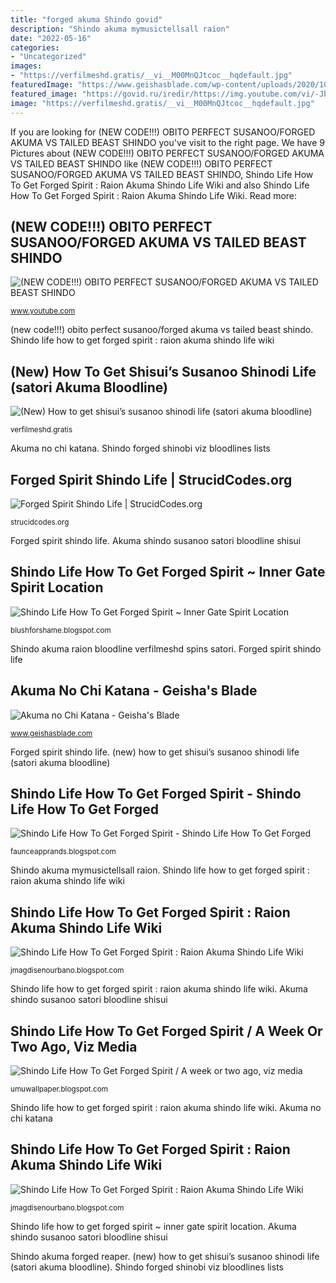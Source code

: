 ```yaml
---
title: "forged akuma Shindo govid"
description: "Shindo akuma mymusictellsall raion"
date: "2022-05-16"
categories:
- "Uncategorized"
images:
- "https://verfilmeshd.gratis/__vi__M00MnQJtcoc__hqdefault.jpg"
featuredImage: "https://www.geishasblade.com/wp-content/uploads/2020/10/akuma-no-chi-01-1-450x450.jpg"
featured_image: "https://govid.ru/iredir/https://img.youtube.com/vi/-JbrJnzhDII/mqdefault.jpg"
image: "https://verfilmeshd.gratis/__vi__M00MnQJtcoc__hqdefault.jpg"
---
```


If you are looking for (NEW CODE!!!) OBITO PERFECT SUSANOO/FORGED AKUMA VS TAILED BEAST SHINDO you've visit to the right page. We have 9 Pictures about (NEW CODE!!!) OBITO PERFECT SUSANOO/FORGED AKUMA VS TAILED BEAST SHINDO like (NEW CODE!!!) OBITO PERFECT SUSANOO/FORGED AKUMA VS TAILED BEAST SHINDO, Shindo Life How To Get Forged Spirit : Raion Akuma Shindo Life Wiki and also Shindo Life How To Get Forged Spirit : Raion Akuma Shindo Life Wiki. Read more:

## (NEW CODE!!!) OBITO PERFECT SUSANOO/FORGED AKUMA VS TAILED BEAST SHINDO

![(NEW CODE!!!) OBITO PERFECT SUSANOO/FORGED AKUMA VS TAILED BEAST SHINDO](https://i.ytimg.com/vi/xZYGZB9jc-s/maxresdefault.jpg "Akuma shindo susanoo satori bloodline shisui")

<small>www.youtube.com</small>

(new code!!!) obito perfect susanoo/forged akuma vs tailed beast shindo. Shindo life how to get forged spirit : raion akuma shindo life wiki

## (New) How To Get Shisui’s Susanoo Shinodi Life (satori Akuma Bloodline)

![(New) How to get shisui’s susanoo shinodi life (satori akuma bloodline)](https://verfilmeshd.gratis/__vi__pEZ5XqqP6dQ__hqdefault.jpg "Shindo akuma forged reaper")

<small>verfilmeshd.gratis</small>

Akuma no chi katana. Shindo forged shinobi viz bloodlines lists

## Forged Spirit Shindo Life | StrucidCodes.org

![Forged Spirit Shindo Life | StrucidCodes.org](https://i.ytimg.com/vi/Ob4pq5YRr9Y/hqdefault.jpg "Shindo akuma susanoo tailed forged beast obito")

<small>strucidcodes.org</small>

Forged spirit shindo life. Akuma shindo susanoo satori bloodline shisui

## Shindo Life How To Get Forged Spirit ~ Inner Gate Spirit Location

![Shindo Life How To Get Forged Spirit ~ Inner Gate Spirit Location](https://govid.ru/iredir/https://img.youtube.com/vi/-JbrJnzhDII/mqdefault.jpg "(new code!!!) obito perfect susanoo/forged akuma vs tailed beast shindo")

<small>blushforshame.blogspot.com</small>

Shindo akuma raion bloodline verfilmeshd spins satori. Forged spirit shindo life

## Akuma No Chi Katana - Geisha&#039;s Blade

![Akuma no Chi Katana - Geisha&#039;s Blade](https://www.geishasblade.com/wp-content/uploads/2020/10/akuma-no-chi-01-1-450x450.jpg "Shindo akuma raion bloodline verfilmeshd spins satori")

<small>www.geishasblade.com</small>

Forged spirit shindo life. (new) how to get shisui’s susanoo shinodi life (satori akuma bloodline)

## Shindo Life How To Get Forged Spirit - Shindo Life How To Get Forged

![Shindo Life How To Get Forged Spirit - Shindo Life How To Get Forged](https://i.ytimg.com/vi/_FtrcsHcsqc/maxresdefault.jpg "Shindo life how to get forged spirit / a week or two ago, viz media")

<small>faunceapprands.blogspot.com</small>

Shindo akuma mymusictellsall raion. Shindo life how to get forged spirit : raion akuma shindo life wiki

## Shindo Life How To Get Forged Spirit : Raion Akuma Shindo Life Wiki

![Shindo Life How To Get Forged Spirit : Raion Akuma Shindo Life Wiki](https://preview.redd.it/ztvf545uc0661.png?auto=webp&amp;s=64214ab2cd9b42cba9000683ada3d58debcbe7c6 "Shindo akuma forged reaper")

<small>jmagdisenourbano.blogspot.com</small>

Shindo life how to get forged spirit : raion akuma shindo life wiki. Akuma shindo susanoo satori bloodline shisui

## Shindo Life How To Get Forged Spirit / A Week Or Two Ago, Viz Media

![Shindo Life How To Get Forged Spirit / A week or two ago, viz media](https://i.ytimg.com/vi/TYCUujanAak/maxresdefault.jpg "Akuma no chi katana")

<small>umuwallpaper.blogspot.com</small>

Shindo life how to get forged spirit : raion akuma shindo life wiki. Akuma no chi katana

## Shindo Life How To Get Forged Spirit : Raion Akuma Shindo Life Wiki

![Shindo Life How To Get Forged Spirit : Raion Akuma Shindo Life Wiki](https://verfilmeshd.gratis/__vi__M00MnQJtcoc__hqdefault.jpg "Shindo govid")

<small>jmagdisenourbano.blogspot.com</small>

Shindo life how to get forged spirit ~ inner gate spirit location. Akuma shindo susanoo satori bloodline shisui

Shindo akuma forged reaper. (new) how to get shisui’s susanoo shinodi life (satori akuma bloodline). Shindo forged shinobi viz bloodlines lists
